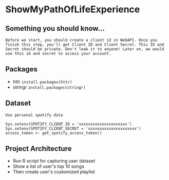 # ShowMyPathOfLifeExperience

## Something you should know...
`Before we start, you should create a client id in WebAPI.
Once you finish this step, you'll get Client ID and Client Secret.
This ID and Secret should be private. Don't leak it to anyone!
Later on, we would use this id and secret to access your account.`

## Packages
* httr
`install.packages(httr)`
* stringr
`install.packages(stringr)`


## Dataset
`Use personal spotify data`
```
Sys.setenv(SPOTIFY_CLIENT_ID = 'xxxxxxxxxxxxxxxxxxxxx')
Sys.setenv(SPOTIFY_CLIENT_SECRET = 'xxxxxxxxxxxxxxxxxxxxx')
access_token <- get_spotify_access_token()
```

## Project Architecture
* Run R script for capturing user dataset
* Show a list of user's top 10 songs
* Then create user's customized playlist
